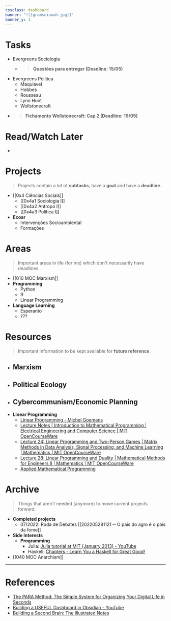 ```yaml
---
cssclass: dashboard
banner: "![[gramscianah.jpg]]"
banner_y: 1
---
```

# Tasks
- Evergreens Sociologia
	- > **Questões para entregar (Deadline: 15/05)**
- Evergreens Política
	- Maquiavel
	- Hobbes
	- Rousseau
	- Lynn Hunt
	- Wollstonecraft
- > **Fichamento Wollstonecraft: Cap 2 (Deadline: 19/05)**

# Read/Watch Later
- 

# Projects
> Projects contain a lot of **subtasks**, have a **goal** and have a **deadline**.
- [[0x4 Ciências Sociais]]
	- [[0x4a1 Sociologia I]]
	- [[0x4a2 Antropo I]]
	- [[0x4a3 Política I]]
- **Ecoar**
	- Intervenções Socioambiental
	- Formações


# Areas
> Important areas in life (for me) which don't necessarily have deadlines.
- [[010 MOC Marxism]]
- **Programming**
	- Python
	- R
	- Linear Programming
- **Language Learning**
	- Esperanto
	- ???


# Resources
> Important information to be kept available for **future reference**.
- **Marxism**
	- 
- **Political Ecology**
	- 
- **Cybercommunism/Economic Planning**
	- 
- **Linear Programming**
	- [Linear Programming - Michel Goemans](https://math.mit.edu/~goemans/18310S15/lpnotes310.pdf)
	- [Lecture Notes | Introduction to Mathematical Programming | Electrical Engineering and Computer Science | MIT OpenCourseWare](https://ocw.mit.edu/courses/6-251j-introduction-to-mathematical-programming-fall-2009/pages/lecture-notes/)
	- [Lecture 24: Linear Programming and Two-Person Games | Matrix Methods in Data Analysis, Signal Processing, and Machine Learning | Mathematics | MIT OpenCourseWare](https://ocw.mit.edu/courses/18-065-matrix-methods-in-data-analysis-signal-processing-and-machine-learning-spring-2018/resources/lecture-24-linear-programming-and-two-person-games/)
	- [Lecture 28: Linear Programming and Duality | Mathematical Methods for Engineers II | Mathematics | MIT OpenCourseWare](https://ocw.mit.edu/courses/18-086-mathematical-methods-for-engineers-ii-spring-2006/resources/lecture-28-linear-programming-and-duality/)
	- [Applied Mathematical Programming](https://web.mit.edu/15.053/www/AMP.htm)

# Archive
> Things that aren't needed (anymore) to move current projects forward.
- **Completed projects**
	- 07/2022: Roda de Debates [[202205281121 ─ O país do agro é o país da fome]]
- **Side Interests**
	- **Programming**
		- Julia: [Julia tutorial at MIT (January 2013) - YouTube](https://www.youtube.com/playlist?list=PLP8iPy9hna6Si2sjMkrPY-wt2mEouZgaZ)
		- Haskell: [Chapters - Learn You a Haskell for Great Good!](http://learnyouahaskell.com/chapters)
- [[040 MOC Anarchism]]


---
# References
- [The PARA Method: The Simple System for Organizing Your Digital Life in Seconds](https://fortelabs.com/blog/para/)
- [Building a USEFUL Dashboard in Obsidian - YouTube](https://www.youtube.com/watch?v=AatZl1Z_n-g)
- [Building a Second Brain: The Illustrated Notes](https://maggieappleton.com/basb)